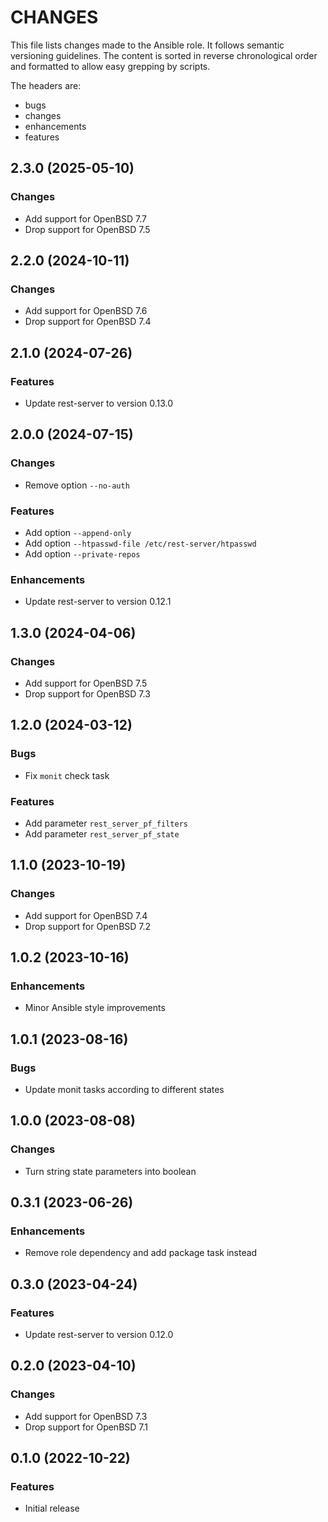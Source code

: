 # CHANGES

This file lists changes made to the Ansible role. It follows semantic versioning
guidelines. The content is sorted in reverse chronological order and formatted
to allow easy grepping by scripts.

The headers are:
- bugs
- changes
- enhancements
- features

## 2.3.0 (2025-05-10)

### Changes

- Add support for OpenBSD 7.7
- Drop support for OpenBSD 7.5

## 2.2.0 (2024-10-11)

### Changes

- Add support for OpenBSD 7.6
- Drop support for OpenBSD 7.4

## 2.1.0 (2024-07-26)

### Features

- Update rest-server to version 0.13.0

## 2.0.0 (2024-07-15)

### Changes

- Remove option `--no-auth`

### Features

- Add option `--append-only`
- Add option `--htpasswd-file /etc/rest-server/htpasswd`
- Add option `--private-repos`

### Enhancements

- Update rest-server to version 0.12.1

## 1.3.0 (2024-04-06)

### Changes

- Add support for OpenBSD 7.5
- Drop support for OpenBSD 7.3

## 1.2.0 (2024-03-12)

### Bugs

- Fix `monit` check task

### Features

- Add parameter `rest_server_pf_filters`
- Add parameter `rest_server_pf_state`

## 1.1.0 (2023-10-19)

### Changes

- Add support for OpenBSD 7.4
- Drop support for OpenBSD 7.2

## 1.0.2 (2023-10-16)

### Enhancements

- Minor Ansible style improvements

## 1.0.1 (2023-08-16)

### Bugs

- Update monit tasks according to different states

## 1.0.0 (2023-08-08)

### Changes

- Turn string state parameters into boolean

## 0.3.1 (2023-06-26)

### Enhancements

- Remove role dependency and add package task instead

## 0.3.0 (2023-04-24)

### Features

- Update rest-server to version 0.12.0

## 0.2.0 (2023-04-10)

### Changes

- Add support for OpenBSD 7.3
- Drop support for OpenBSD 7.1

## 0.1.0 (2022-10-22)

### Features

- Initial release
